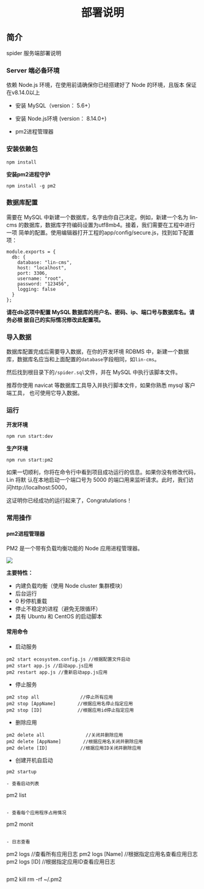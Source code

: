 <h1 align="center">
  <br>
  部署说明
</h1>

## 简介
spider 服务端部署说明
### Server 端必备环境

依赖 Node.js 环境，在使用前请确保你已经搭建好了 Node 的环境，且版本 保证在v8.14.0以上

- 安装 MySQL（version： 5.6+）

- 安装 Node.js环境 (version： 8.14.0+)

- pm2进程管理器

### 安装依赖包
``` js
npm install
```

**安装pm2进程守护**
```
npm install -g pm2
```

### 数据库配置
需要在 MySQL 中新建一个数据库，名字由你自己决定。例如，新建一个名为 lin-cms 的数据库，数据库字符编码设置为utf8mb4。接着，我们需要在工程中进行一项 简单的配置。使用编辑器打开工程的app/config/secure.js，找到如下配置项：
```
module.exports = {
  db: {
    database: "lin-cms",
    host: "localhost",
    port: 3306,
    username: "root",
    password: "123456",
    logging: false
  }
};
```
**请在db这项中配置 MySQL 数据库的用户名、密码、ip、端口号与数据库名。请务必根 据自己的实际情况修改此配置项。**

### 导入数据
数据库配置完成后需要导入数据，在你的开发环境 RDBMS 中，新建一个数据库，数据库名应当和上面配置的`database`字段相同，如`lin-cms`。

然后找到根目录下的`/spider.sql`文件，并在 MySQL 中执行该脚本文件。

推荐你使用 navicat 等数据库工具导入并执行脚本文件，如果你熟悉 mysql 客户端工具， 也可使用它导入数据。

### 运行

**开发环境**
```
npm run start:dev
```

**生产环境**
```
npm run start:pm2
```

如果一切顺利，你将在命令行中看到项目成功运行的信息。如果你没有修改代码，Lin 将默 认在本地启动一个端口号为 5000 的端口用来监听请求。此时，我们访问http://localhost:5000，

这证明你已经成功的运行起来了，Congratulations！

### 常用操作

#### pm2进程管理器
PM2 是一个带有负载均衡功能的 Node 应用进程管理器。

![](https://gitee.com/king121314/king-static/raw/master/20210725141040.png)

**主要特性：**

- 内建负载均衡（使用 Node cluster 集群模块）
- 后台运行
- 0 秒停机重载
- 停止不稳定的进程（避免无限循环）
- 具有 Ubuntu 和 CentOS 的启动脚本

#### 常用命令

- 启动服务

```
pm2 start ecosystem.config.js //根据配置文件启动
pm2 start app.js //启动app.js应用
pm2 restart app.js //重新启动app.js应用
```

- 停止服务
```
pm2 stop all               //停止所有应用
pm2 stop [AppName]        //根据应用名停止指定应用
pm2 stop [ID]             //根据应用id停止指定应用
```

- 删除应用
```
pm2 delete all               //关闭并删除应用
pm2 delete [AppName]        //根据应用名关闭并删除应用
pm2 delete [ID]            //根据应用ID关闭并删除应用

```


- 创建开机自启动
```
pm2 startup
```

```
- 查看启动列表
```
pm2 list
```

- 查看每个应用程序占用情况
```
pm2 monit
```

- 日志查看
```
pm2 logs            //查看所有应用日志
pm2 logs [Name]    //根据指定应用名查看应用日志
pm2 logs [ID]      //根据指定应用ID查看应用日志
```

```
pm2 kill
rm -rf ~/.pm2 
```